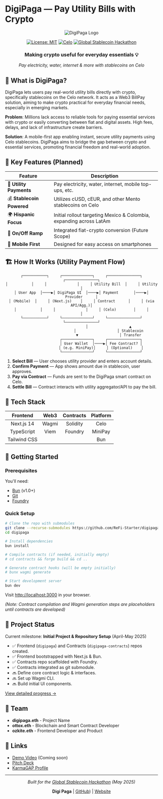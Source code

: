 # DigiPaga ― Pay Utility Bills with Crypto

<div align="center">
  
  ![DigiPaga Logo](https://via.placeholder.com/200x200.png?text=DigiPaga)
  
  [![License: MIT](https://img.shields.io/badge/License-MIT-yellow.svg)](https://opensource.org/licenses/MIT)
  [![Celo](https://img.shields.io/badge/Celo-FCFF52?style=flat&logo=celo&logoColor=000000)](https://celo.org/)
  [![Global Stablecoin Hackathon](https://img.shields.io/badge/Hackathon-May_2025-blue)](https://mentolabs.notion.site/Global-Stablecoin-Hackathon-1c1a2148cc5c808aa42ddee1e3df7883)

  ### **Making crypto useful for everyday essentials** 💡
  
  *Pay electricity, water, internet & more with stablecoins on Celo*
</div>

## 🌟 What is DigiPaga?

DigiPaga lets users pay real-world utility bills directly with crypto, specifically stablecoins on the Celo network. It acts as a Web3 BillPay solution, aiming to make crypto practical for everyday financial needs, especially in emerging markets.

**Problem**: Millions lack access to reliable tools for paying essential services with crypto or easily converting between fiat and digital assets. High fees, delays, and lack of infrastructure create barriers.

**Solution**: A mobile-first app enabling instant, secure utility payments using Celo stablecoins. DigiPaga aims to bridge the gap between crypto and essential services, promoting financial freedom and real-world adoption.

## 💫 Key Features (Planned)

| Feature | Description |
|---------|-------------|
| 🧾 **Utility Payments** | Pay electricity, water, internet, mobile top-ups, etc. |
| 💰 **Stablecoin Powered** | Utilizes cUSD, cEUR, and other Mento stablecoins on Celo |
| 🌍 **Hispanic Focus** | Initial rollout targeting Mexico & Colombia, expanding across LatAm |
| 🔄 **On/Off Ramp** | Integrated fiat-crypto conversion (Future Scope) |
| 📱 **Mobile First** | Designed for easy access on smartphones |

## 🏗️ How It Works (Utility Payment Flow)

<div align="center">
  
```
┌───────────┐     ┌──────────────┐     ┌───────────────┐     ┌───────────────┐
│           │     │              │     │ Utility Bill  │     │ Utility       │
│ User App  │────▶│ DigiPaga UI  │────▶│ Payment       │────▶│ Provider      │
│ (Mobile)  │     │ (Next.js)    │     │ Contract      │     │ (via API/Agg.)│
│           │     │              │     │ (Celo)        │     │               │
└───────────┘     └──────────────┘     └───────────────┘     └───────────────┘
                         │                   ▲
                         │                   │ Stablecoin
                         ▼                   │ Transfer
                  ┌──────────────┐     ┌───────────────┐
                  │ User Wallet  │────▶│ Fee Contract? │
                  │ (e.g. MiniPay)│     │ (Optional)    │
                  └──────────────┘     └───────────────┘
```

</div>

1. **Select Bill** ― User chooses utility provider and enters account details.
2. **Confirm Payment** ― App shows amount due in stablecoin, user approves.
3. **Pay via Contract** ― Funds are sent to the DigiPaga smart contract on Celo.
4. **Settle Bill** ― Contract interacts with utility aggregator/API to pay the bill.

## 🧰 Tech Stack

<div align="center">
  
| Frontend | Web3 | Contracts | Platform |
|:--------:|:----:|:---------:|:--------:|
| Next.js 14 | Wagmi | Solidity | Celo |
| TypeScript | Viem | Foundry | MiniPay |
| Tailwind CSS | | | Bun |

</div>

## 🚀 Getting Started

### Prerequisites

You'll need:
- [Bun](https://bun.sh/docs/installation) (v1.0+)
- [Git](https://git-scm.com/)
- [Foundry](https://book.getfoundry.sh/getting-started/installation)

### Quick Setup

```bash
# Clone the repo with submodules
git clone --recurse-submodules https://github.com/ReFi-Starter/digipaga.git
cd digipaga

# Install dependencies
bun install

# Compile contracts (if needed, initially empty)
# cd contracts && forge build && cd ..

# Generate contract hooks (will be empty initially)
# bunx wagmi generate

# Start development server
bun dev
```

Visit [http://localhost:3000](http://localhost:3000) in your browser.

*(Note: Contract compilation and Wagmi generation steps are placeholders until contracts are developed)*

## 📝 Project Status

Current milestone: **Initial Project & Repository Setup** (April-May 2025)
- ✅ Frontend (`digipaga`) and Contracts (`digipaga-contracts`) repos created.
- ✅ Frontend bootstrapped with Next.js & Bun.
- ✅ Contracts repo scaffolded with Foundry.
- ✅ Contracts integrated as git submodule.
- 🔜 Define core contract logic & interfaces.
- 🔜 Set up Wagmi CLI.
- 🔜 Build initial UI components.

[View detailed progress →](./docs/milestones/001-project-setup.md)

## 👥 Team

- **digipaga.eth** - Project Name
- **ottox.eth** - Blockchain and Smart Contract Developer
- **ozkite.eth** - Frontend Developer and Product

## 🔗 Links

- [Demo Video](https://example.com) (Coming soon)
- [Pitch Deck](https://docs.google.com/presentation/d/1N8hZBFzToFdz2P6cBeOaKRubEp4MIh6XRI-McPTWDK8/edit?usp=sharing) 
- [KarmaGAP Profile](https://gap.karmahq.xyz/project/digipagaeth)

---

<div align="center">
  
  *Built for the [Global Stablecoin Hackathon](https://mentolabs.notion.site/Global-Stablecoin-Hackathon-1c1a2148cc5c808aa42ddee1e3df7883) (May 2025)*
  
  **Digi Paga** | [GitHub](https://github.com/digimercados/Digipaga)) | [Website](https://digipaga.com)
</div>
